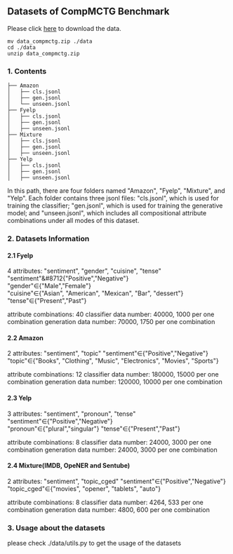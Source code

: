## Datasets of CompMCTG Benchmark

Please click [here](https://drive.google.com/file/d/1qUI7u2F9gYweinAtz3bGB7B7hpkSAOby/view?usp=sharing) to download the data.

```shell
mv data_compmctg.zip ./data
cd ./data
unzip data_compmctg.zip
```

### 1. Contents

```
├── Amazon
│   ├── cls.jsonl
│   ├── gen.jsonl
│   └── unseen.jsonl
├── Fyelp
│   ├── cls.jsonl
│   ├── gen.jsonl
│   ├── unseen.jsonl
├── Mixture
│   ├── cls.jsonl
│   ├── gen.jsonl
│   ├── unseen.jsonl
├── Yelp
│   ├── cls.jsonl
│   ├── gen.jsonl
│   ├── unseen.jsonl
```

In this path, there are four folders named "Amazon", "Fyelp", "Mixture", and "Yelp". Each folder contains three jsonl files: "cls.jsonl", which is used for training the classifier; "gen.jsonl", which is used for training the generative model; and "unseen.jsonl", which includes all compositional attribute combinations under all modes of this dataset.

### 2. Datasets Information

#### 2.1 Fyelp
4 attributes: "sentiment", "gender", "cuisine", "tense"  
		"sentiment"&#8712{"Positive","Negative"}  
		"gender"$\in${"Male","Female"}  
		"cuisine"$\in${"Asian", "American", "Mexican", "Bar", "dessert"}  
		"tense"$\in${"Present","Past"}  

attribute combinations: 40
		classifier data number: 40000, 1000 per one combination
		generation data number: 70000, 1750 per one combination

#### 2.2 Amazon

2 attributes: "sentiment", "topic" 
		"sentiment"$\in${"Positive","Negative"}  
		"topic"$\in${"Books", "Clothing", "Music", "Electronics", "Movies", "Sports"}

attribute combinations: 12
		classifier data number: 180000, 15000 per one combination
		generation data number: 120000, 10000 per one combination

#### 2.3 Yelp
3 attributes: "sentiment", "pronoun", "tense" 
		"sentiment"$\in${"Positive","Negative"}  
		"pronoun"$\in${"plural","singular"}
		"tense"$\in${"Present","Past"}

attribute combinations: 8
		classifier data number: 24000, 3000 per one combination
		generation data number: 24000, 3000 per one combination

#### 2.4 Mixture(IMDB, OpeNER and Sentube)
2 attributes: "sentiment", "topic_cged" 
		"sentiment"$\in${"Positive","Negative"}  
		"topic_cged"$\in${"movies", "opener", "tablets", "auto"}

attribute combinations: 8
		classifier data number: 4264, 533 per one combination
		generation data number: 4800, 600 per one combination

### 3. Usage about the datasets

please check ./data/utils.py to get the usage of the datasets
